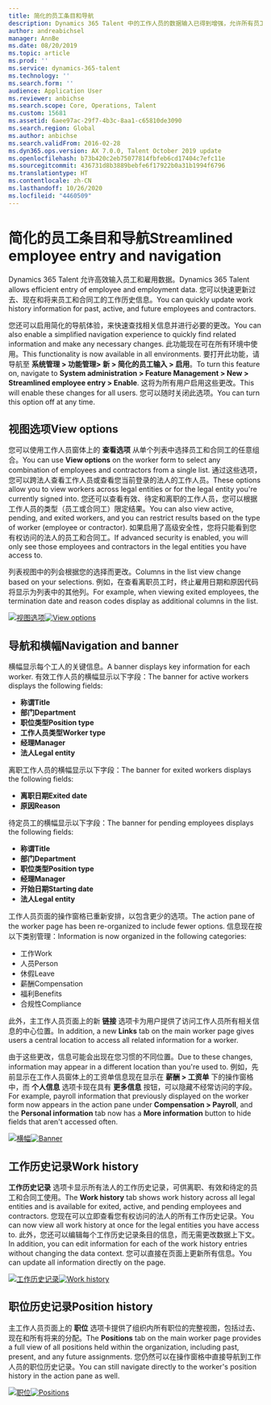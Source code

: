 ```yaml
---
title: 简化的员工条目和导航
description: Dynamics 365 Talent 中的工作人员的数据输入已得到增强，允许所有员工（过去、现在或将来）快速输入。 已更新简化/整合的导航模型，可以快速查找相关信息并查看和进行任何必要的更新。
author: andreabichsel
manager: AnnBe
ms.date: 08/20/2019
ms.topic: article
ms.prod: ''
ms.service: dynamics-365-talent
ms.technology: ''
ms.search.form: ''
audience: Application User
ms.reviewer: anbichse
ms.search.scope: Core, Operations, Talent
ms.custom: 15681
ms.assetid: 6aee97ac-29f7-4b3c-8aa1-c65810de3090
ms.search.region: Global
ms.author: anbichse
ms.search.validFrom: 2016-02-28
ms.dyn365.ops.version: AX 7.0.0, Talent October 2019 update
ms.openlocfilehash: b73b420c2eb75077814fbfeb6cd17404c7efc11e
ms.sourcegitcommit: 436731d8b3889bebfe6f17922b0a31b1994f6796
ms.translationtype: HT
ms.contentlocale: zh-CN
ms.lasthandoff: 10/26/2020
ms.locfileid: "4460509"
---
```

# <a name="streamlined-employee-entry-and-navigation"></a><span data-ttu-id="dfa1a-104">简化的员工条目和导航</span><span class="sxs-lookup"><span data-stu-id="dfa1a-104">Streamlined employee entry and navigation</span></span>

<span data-ttu-id="dfa1a-105">Dynamics 365 Talent 允许高效输入员工和雇用数据。</span><span class="sxs-lookup"><span data-stu-id="dfa1a-105">Dynamics 365 Talent allows efficient entry of employee and employment data.</span></span> <span data-ttu-id="dfa1a-106">您可以快速更新过去、现在和将来员工和合同工的工作历史信息。</span><span class="sxs-lookup"><span data-stu-id="dfa1a-106">You can quickly update work history information for past, active, and future employees and contractors.</span></span>

<span data-ttu-id="dfa1a-107">您还可以启用简化的导航体验，来快速查找相关信息并进行必要的更改。</span><span class="sxs-lookup"><span data-stu-id="dfa1a-107">You can also enable a simplified navigation experience to quickly find related information and make any necessary changes.</span></span> <span data-ttu-id="dfa1a-108">此功能现在可在所有环境中使用。</span><span class="sxs-lookup"><span data-stu-id="dfa1a-108">This functionality is now available in all environments.</span></span> <span data-ttu-id="dfa1a-109">要打开此功能，请导航至 **系统管理 > 功能管理> 新 > 简化的员工输入 > 启用**。</span><span class="sxs-lookup"><span data-stu-id="dfa1a-109">To turn this feature on, navigate to **System administration > Feature Management > New > Streamlined employee entry > Enable**.</span></span> <span data-ttu-id="dfa1a-110">这将为所有用户启用这些更改。</span><span class="sxs-lookup"><span data-stu-id="dfa1a-110">This will enable these changes for all users.</span></span> <span data-ttu-id="dfa1a-111">您可以随时关闭此选项。</span><span class="sxs-lookup"><span data-stu-id="dfa1a-111">You can turn this option off at any time.</span></span>

## <a name="view-options"></a><span data-ttu-id="dfa1a-112">视图选项</span><span class="sxs-lookup"><span data-stu-id="dfa1a-112">View options</span></span>

<span data-ttu-id="dfa1a-113">您可以使用工作人员窗体上的 **查看选项** 从单个列表中选择员工和合同工的任意组合。</span><span class="sxs-lookup"><span data-stu-id="dfa1a-113">You can use **View options** on the worker form to select any combination of employees and contractors from a single list.</span></span> <span data-ttu-id="dfa1a-114">通过这些选项，您可以跨法人查看工作人员或查看您当前登录的法人的工作人员。</span><span class="sxs-lookup"><span data-stu-id="dfa1a-114">These options allow you to view workers across legal entities or for the legal entity you're currently signed into.</span></span> <span data-ttu-id="dfa1a-115">您还可以查看有效、待定和离职的工作人员，您可以根据工作人员的类型（员工或合同工）限定结果。</span><span class="sxs-lookup"><span data-stu-id="dfa1a-115">You can also view active, pending, and exited workers, and you can restrict results based on the type of worker (employee or contractor).</span></span> <span data-ttu-id="dfa1a-116">如果启用了高级安全性，您将只能看到您有权访问的法人的员工和合同工。</span><span class="sxs-lookup"><span data-stu-id="dfa1a-116">If advanced security is enabled, you will only see those employees and contractors in the legal entities you have access to.</span></span>

<span data-ttu-id="dfa1a-117">列表视图中的列会根据您的选择而更改。</span><span class="sxs-lookup"><span data-stu-id="dfa1a-117">Columns in the list view change based on your selections.</span></span> <span data-ttu-id="dfa1a-118">例如，在查看离职员工时，终止雇用日期和原因代码将显示为列表中的其他列。</span><span class="sxs-lookup"><span data-stu-id="dfa1a-118">For example, when viewing exited employees, the termination date and reason codes display as additional columns in the list.</span></span> 

<span data-ttu-id="dfa1a-119">[![视图选项](./media/Worker-view-option.png)](./media/worker-view-option.png)</span><span class="sxs-lookup"><span data-stu-id="dfa1a-119">[![View options](./media/Worker-view-option.png)](./media/worker-view-option.png)</span></span>

## <a name="navigation-and-banner"></a><span data-ttu-id="dfa1a-120">导航和横幅</span><span class="sxs-lookup"><span data-stu-id="dfa1a-120">Navigation and banner</span></span>

<span data-ttu-id="dfa1a-121">横幅显示每个工人的关键信息。</span><span class="sxs-lookup"><span data-stu-id="dfa1a-121">A banner displays key information for each worker.</span></span> <span data-ttu-id="dfa1a-122">有效工作人员的横幅显示以下字段：</span><span class="sxs-lookup"><span data-stu-id="dfa1a-122">The banner for active workers displays the following fields:</span></span>

- <span data-ttu-id="dfa1a-123">**称谓**</span><span class="sxs-lookup"><span data-stu-id="dfa1a-123">**Title**</span></span>
- <span data-ttu-id="dfa1a-124">**部门**</span><span class="sxs-lookup"><span data-stu-id="dfa1a-124">**Department**</span></span>
- <span data-ttu-id="dfa1a-125">**职位类型**</span><span class="sxs-lookup"><span data-stu-id="dfa1a-125">**Position type**</span></span>
- <span data-ttu-id="dfa1a-126">**工作人员类型**</span><span class="sxs-lookup"><span data-stu-id="dfa1a-126">**Worker type**</span></span>
- <span data-ttu-id="dfa1a-127">**经理**</span><span class="sxs-lookup"><span data-stu-id="dfa1a-127">**Manager**</span></span>
- <span data-ttu-id="dfa1a-128">**法人**</span><span class="sxs-lookup"><span data-stu-id="dfa1a-128">**Legal entity**</span></span>

<span data-ttu-id="dfa1a-129">离职工作人员的横幅显示以下字段：</span><span class="sxs-lookup"><span data-stu-id="dfa1a-129">The banner for exited workers displays the following fields:</span></span>

- <span data-ttu-id="dfa1a-130">**离职日期**</span><span class="sxs-lookup"><span data-stu-id="dfa1a-130">**Exited date**</span></span>
- <span data-ttu-id="dfa1a-131">**原因**</span><span class="sxs-lookup"><span data-stu-id="dfa1a-131">**Reason**</span></span>

<span data-ttu-id="dfa1a-132">待定员工的横幅显示以下字段：</span><span class="sxs-lookup"><span data-stu-id="dfa1a-132">The banner for pending employees displays the following fields:</span></span>

- <span data-ttu-id="dfa1a-133">**称谓**</span><span class="sxs-lookup"><span data-stu-id="dfa1a-133">**Title**</span></span>
- <span data-ttu-id="dfa1a-134">**部门**</span><span class="sxs-lookup"><span data-stu-id="dfa1a-134">**Department**</span></span>
- <span data-ttu-id="dfa1a-135">**职位类型**</span><span class="sxs-lookup"><span data-stu-id="dfa1a-135">**Position type**</span></span>
- <span data-ttu-id="dfa1a-136">**经理**</span><span class="sxs-lookup"><span data-stu-id="dfa1a-136">**Manager**</span></span>
- <span data-ttu-id="dfa1a-137">**开始日期**</span><span class="sxs-lookup"><span data-stu-id="dfa1a-137">**Starting date**</span></span>
- <span data-ttu-id="dfa1a-138">**法人**</span><span class="sxs-lookup"><span data-stu-id="dfa1a-138">**Legal entity**</span></span>

<span data-ttu-id="dfa1a-139">工作人员页面的操作窗格已重新安排，以包含更少的选项。</span><span class="sxs-lookup"><span data-stu-id="dfa1a-139">The action pane of the worker page has been re-organized to include fewer options.</span></span> <span data-ttu-id="dfa1a-140">信息现在按以下类别管理：</span><span class="sxs-lookup"><span data-stu-id="dfa1a-140">Information is now organized in the following categories:</span></span> 

- <span data-ttu-id="dfa1a-141">工作</span><span class="sxs-lookup"><span data-stu-id="dfa1a-141">Work</span></span>
- <span data-ttu-id="dfa1a-142">人员</span><span class="sxs-lookup"><span data-stu-id="dfa1a-142">Person</span></span>
- <span data-ttu-id="dfa1a-143">休假</span><span class="sxs-lookup"><span data-stu-id="dfa1a-143">Leave</span></span>
- <span data-ttu-id="dfa1a-144">薪酬</span><span class="sxs-lookup"><span data-stu-id="dfa1a-144">Compensation</span></span>
- <span data-ttu-id="dfa1a-145">福利</span><span class="sxs-lookup"><span data-stu-id="dfa1a-145">Benefits</span></span>
- <span data-ttu-id="dfa1a-146">合规性</span><span class="sxs-lookup"><span data-stu-id="dfa1a-146">Compliance</span></span>

<span data-ttu-id="dfa1a-147">此外，主工作人员页面上的新 **链接** 选项卡为用户提供了访问工作人员所有相关信息的中心位置。</span><span class="sxs-lookup"><span data-stu-id="dfa1a-147">In addition, a new **Links** tab on the main worker page gives users a central location to access all related information for a worker.</span></span>

<span data-ttu-id="dfa1a-148">由于这些更改，信息可能会出现在您习惯的不同位置。</span><span class="sxs-lookup"><span data-stu-id="dfa1a-148">Due to these changes, information may appear in a different location than you're used to.</span></span> <span data-ttu-id="dfa1a-149">例如，先前显示在工作人员窗体上的工资单信息现在显示在 **薪酬 > 工资单** 下的操作窗格中，而 **个人信息** 选项卡现在具有 **更多信息** 按钮，可以隐藏不经常访问的字段。</span><span class="sxs-lookup"><span data-stu-id="dfa1a-149">For example, payroll information that previously displayed on the worker form now appears in the action pane under **Compensation > Payroll**, and the **Personal information** tab now has a **More information** button to hide fields that aren't accessed often.</span></span>

<span data-ttu-id="dfa1a-150">[![横幅](./media/Banner.png)](./media/Banner.png)</span><span class="sxs-lookup"><span data-stu-id="dfa1a-150">[![Banner](./media/Banner.png)](./media/Banner.png)</span></span>

## <a name="work-history"></a><span data-ttu-id="dfa1a-151">工作历史记录</span><span class="sxs-lookup"><span data-stu-id="dfa1a-151">Work history</span></span>

<span data-ttu-id="dfa1a-152">**工作历史记录** 选项卡显示所有法人的工作历史记录，可供离职、有效和待定的员工和合同工使用。</span><span class="sxs-lookup"><span data-stu-id="dfa1a-152">The **Work history** tab shows work history across all legal entities and is available for exited, active, and pending employees and contractors.</span></span> <span data-ttu-id="dfa1a-153">您现在可以立即查看您有权访问的法人的所有工作历史记录。</span><span class="sxs-lookup"><span data-stu-id="dfa1a-153">You can now view all work history at once for the legal entities you have access to.</span></span> <span data-ttu-id="dfa1a-154">此外，您还可以编辑每个工作历史记录条目的信息，而无需更改数据上下文。</span><span class="sxs-lookup"><span data-stu-id="dfa1a-154">In addition, you can edit information for each of the work history entries without changing the data context.</span></span> <span data-ttu-id="dfa1a-155">您可以直接在页面上更新所有信息。</span><span class="sxs-lookup"><span data-stu-id="dfa1a-155">You can update all information directly on the page.</span></span> 

<span data-ttu-id="dfa1a-156">[![工作历史记录](./media/Worker-work-history.png)](./media/Worker-work-history.png)</span><span class="sxs-lookup"><span data-stu-id="dfa1a-156">[![Work history](./media/Worker-work-history.png)](./media/Worker-work-history.png)</span></span>

## <a name="position-history"></a><span data-ttu-id="dfa1a-157">职位历史记录</span><span class="sxs-lookup"><span data-stu-id="dfa1a-157">Position history</span></span>

<span data-ttu-id="dfa1a-158">主工作人员页面上的 **职位** 选项卡提供了组织内所有职位的完整视图，包括过去、现在和所有将来的分配。</span><span class="sxs-lookup"><span data-stu-id="dfa1a-158">The **Positions** tab on the main worker page provides a full view of all positions held within the organization, including past, present, and any future assignments.</span></span> <span data-ttu-id="dfa1a-159">您仍然可以在操作窗格中直接导航到工作人员的职位历史记录。</span><span class="sxs-lookup"><span data-stu-id="dfa1a-159">You can still navigate directly to the worker's position history in the action pane as well.</span></span>

<span data-ttu-id="dfa1a-160">[![职位](./media/Worker-position-history.png)](./media/Worker-position-history.png)</span><span class="sxs-lookup"><span data-stu-id="dfa1a-160">[![Positions](./media/Worker-position-history.png)](./media/Worker-position-history.png)</span></span>


